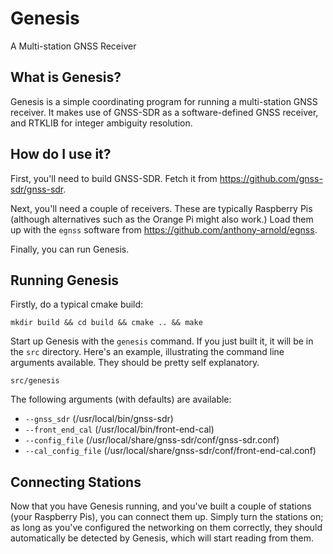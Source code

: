 # Genesis
A Multi-station GNSS Receiver

## What is Genesis?

Genesis is a simple coordinating program for running a multi-station GNSS receiver. It makes use of GNSS-SDR as a software-defined GNSS receiver, and RTKLIB for integer ambiguity resolution.

## How do I use it?

First, you'll need to build GNSS-SDR. Fetch it from https://github.com/gnss-sdr/gnss-sdr.

Next, you'll need a couple of receivers. These are typically Raspberry Pis (although alternatives such as the Orange Pi might also work.) Load them up with the `egnss` software from https://github.com/anthony-arnold/egnss.

Finally, you can run Genesis.

## Running Genesis

Firstly, do a typical cmake build:

    mkdir build && cd build && cmake .. && make

Start up Genesis with the `genesis` command. If you just built it, it will be in the `src` directory. Here's an example, illustrating the command line arguments available. They should be pretty self explanatory.

    src/genesis

The following arguments (with defaults) are available:

 - `--gnss_sdr` (/usr/local/bin/gnss-sdr)
 - `--front_end_cal` (/usr/local/bin/front-end-cal)
 - `--config_file` (/usr/local/share/gnss-sdr/conf/gnss-sdr.conf)
 - `--cal_config_file` (/usr/local/share/gnss-sdr/conf/front-end-cal.conf)

## Connecting Stations

Now that you have Genesis running, and you've built a couple of stations (your Raspberry Pis), you can connect them up. Simply turn the stations on; as long as you've configured the networking on them correctly, they should automatically be detected by Genesis, which will start reading from them.
